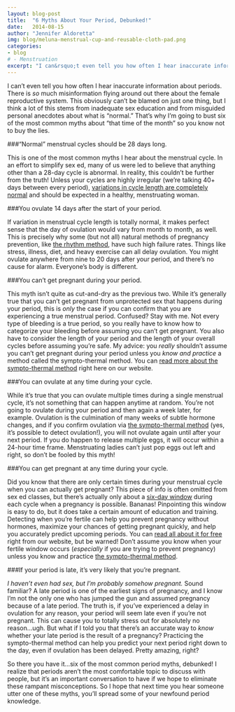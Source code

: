 ```yaml
---
layout: blog-post
title:  "6 Myths About Your Period, Debunked!"
date:   2014-08-15
author: "Jennifer Aldoretta"
img: blog/meluna-menstrual-cup-and-reusable-cloth-pad.png
categories: 
- blog
# - Menstruation
excerpt: "I can&rsquo;t even tell you how often I hear inaccurate information about periods. There is so much misinformation flying around out there about the female reproductive system..."
---
```


I can&rsquo;t even tell you how often I hear inaccurate information about periods. There is *so* much misinformation flying around out there about the female reproductive system. This obviously can&rsquo;t be blamed on just one thing, but I think a lot of this stems from inadequate sex education and from misguided personal anecdotes about what is &ldquo;normal.&rdquo; That&rsquo;s why I&rsquo;m going to bust six of the most common myths about “that time of the month” so you know not to buy the lies.

###&ldquo;Normal&rdquo; menstrual cycles should be 28 days long.

This is one of the most common myths I hear about the menstrual cycle. In an effort to simplify sex ed, many of us were led to believe that anything other than a 28-day cycle is abnormal. In reality, this couldn&rsquo;t be further from the truth! Unless your cycles are highly irregular (we&rsquo;re talking 40+ days between every period), <a class="text-link" href="/blog/2014/08/01/the-myth-of-the-average-menstrual-cycle/">variations in cycle length are completely normal</a> and should be expected in a healthy, menstruating woman. 

###You ovulate 14 days after the start of your period.

If variation in menstrual cycle length is totally normal, it makes perfect sense that the day of ovulation would vary from month to month, as well. This is precisely why some (but not all) natural methods of pregnancy prevention, like <a class="text-link" href="/blog/2014/06/23/standard-days-method-rhythm-method-sympto-thermal-method-whats-the-difference/">the rhythm method</a>, have such high failure rates. Things like stress, illness, diet, and heavy exercise can all delay ovulation. You might ovulate anywhere from nine to 20 days after your period, and there&rsquo;s no cause for alarm. Everyone&rsquo;s body is different.

###You can&rsquo;t get pregnant during your period.

This myth isn&rsquo;t quite as cut-and-dry as the previous two. While it&rsquo;s generally true that you can&rsquo;t get pregnant from unprotected sex that happens during your period, this is *only* the case if you can confirm that you are experiencing a true menstrual period. Confused? Stay with me. Not every type of bleeding is a true period, so you really have to know how to categorize your bleeding before assuming you can&rsquo;t get pregnant. You also have to consider the length of your period and the length of your overall cycles before assuming you&rsquo;re safe. My advice: you *really* shouldn&rsquo;t assume you can&rsquo;t get pregnant during your period unless you *know and practice* a method called the sympto-thermal method. You can <a class="text-link" href="/the-cycle/">read more about the sympto-thermal method</a> right here on our website.

###You can ovulate at any time during your cycle.

While it&rsquo;s true that you can ovulate multiple times during a single menstrual cycle, it&rsquo;s not something that can happen anytime at random. You&rsquo;re not going to ovulate during your period and then again a week later, for example. Ovulation is the culmination of many weeks of subtle hormone changes, and if you confirm ovulation via <a class="text-link" href="/the-cycle/chapter-7-the-rules-of-the-sympto-thermal-method/">the sympto-thermal method</a> (yes, it&rsquo;s possible to detect ovulation!), you will not ovulate again until after your next period. If you do happen to release multiple eggs, it will occur within a 24-hour time frame. Menstruating ladies can&rsquo;t just pop eggs out left and right, so don&rsquo;t be fooled by this myth!

###You can get pregnant at any time during your cycle.

Did you know that there are only certain times during your menstrual cycle when you can actually get pregnant? This piece of info is often omitted from sex ed classes, but there&rsquo;s actually only about a <a class="text-link" href="/the-cycle/chapter-6-hormone-changes-and-fertility-signals/#what-is-cervical-fluid">six-day window</a> during each cycle when a pregnancy is possible. Bananas! Pinpointing this window is easy to do, but it does take a certain amount of education and training. Detecting when you&rsquo;re fertile can help you prevent pregnancy without hormones, maximize your chances of getting pregnant quickly, and help you accurately predict upcoming periods. You can <a class="text-link" href="/the-cycle/">read all about it for free</a> right from our website, but be warned! Don&rsquo;t assume you know when your fertile window occurs (*especially* if you are trying to prevent pregnancy) unless you know and practice <a class="text-link" href="/the-cycle/chapter-7-the-rules-of-the-sympto-thermal-method/">the sympto-thermal method</a>.

###If your period is late, it&rsquo;s very likely that you&rsquo;re pregnant.

 *I haven&rsquo;t even had sex, but I&rsquo;m probably somehow pregnant.* Sound familiar? A late period is one of the earliest signs of pregnancy, and I know I&rsquo;m not the only one who has jumped the gun and assumed pregnancy because of a late period. The truth is, if you&rsquo;ve experienced a delay in ovulation for any reason, your period will seem late even if you&rsquo;re not pregnant. This can cause you to totally stress out for absolutely no reason...ugh. But what if I told you that there&rsquo;s an accurate way to *know* whether your late period is the result of a pregnancy? Practicing the sympto-thermal method can help you predict your next period right down to the day, even if ovulation has been delayed. Pretty amazing, right?

So there you have it...six of the most common period myths, debunked! I realize that periods aren&rsquo;t the most comfortable topic to discuss with people, but it&rsquo;s an important conversation to have if we hope to eliminate these rampant misconceptions. So I hope that next time you hear someone utter one of these myths, you&rsquo;ll spread some of your newfound period knowledge.